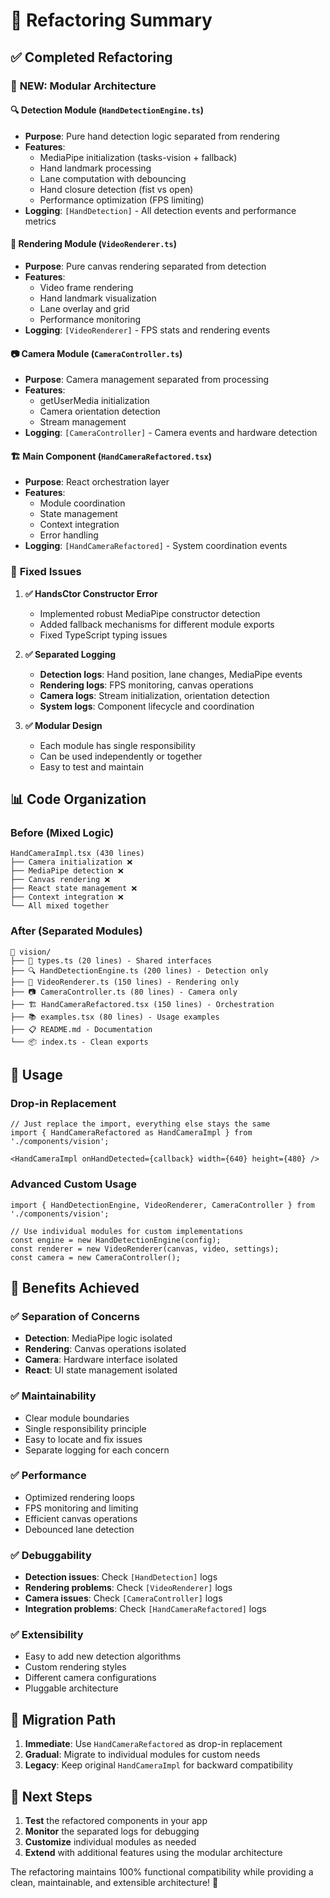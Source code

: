 # 🎯 Refactoring Summary

## ✅ Completed Refactoring

### 📁 **NEW: Modular Architecture**

#### 🔍 **Detection Module** (`HandDetectionEngine.ts`)
- **Purpose**: Pure hand detection logic separated from rendering
- **Features**:
  - MediaPipe initialization (tasks-vision + fallback)
  - Hand landmark processing
  - Lane computation with debouncing
  - Hand closure detection (fist vs open)
  - Performance optimization (FPS limiting)
- **Logging**: `[HandDetection]` - All detection events and performance metrics

#### 🎨 **Rendering Module** (`VideoRenderer.ts`)  
- **Purpose**: Pure canvas rendering separated from detection
- **Features**:
  - Video frame rendering
  - Hand landmark visualization
  - Lane overlay and grid
  - Performance monitoring
- **Logging**: `[VideoRenderer]` - FPS stats and rendering events

#### 📷 **Camera Module** (`CameraController.ts`)
- **Purpose**: Camera management separated from processing
- **Features**:
  - getUserMedia initialization
  - Camera orientation detection
  - Stream management
- **Logging**: `[CameraController]` - Camera events and hardware detection

#### 🏗️ **Main Component** (`HandCameraRefactored.tsx`)
- **Purpose**: React orchestration layer
- **Features**:
  - Module coordination
  - State management
  - Context integration
  - Error handling
- **Logging**: `[HandCameraRefactored]` - System coordination events

### 🔧 **Fixed Issues**

1. **✅ HandsCtor Constructor Error**
   - Implemented robust MediaPipe constructor detection
   - Added fallback mechanisms for different module exports
   - Fixed TypeScript typing issues

2. **✅ Separated Logging**
   - **Detection logs**: Hand position, lane changes, MediaPipe events
   - **Rendering logs**: FPS monitoring, canvas operations
   - **Camera logs**: Stream initialization, orientation detection
   - **System logs**: Component lifecycle and coordination

3. **✅ Modular Design**
   - Each module has single responsibility
   - Can be used independently or together
   - Easy to test and maintain

## 📊 **Code Organization**

### Before (Mixed Logic)
```
HandCameraImpl.tsx (430 lines)
├── Camera initialization ❌ 
├── MediaPipe detection ❌
├── Canvas rendering ❌
├── React state management ❌
├── Context integration ❌
└── All mixed together
```

### After (Separated Modules)
```
📁 vision/
├── 📄 types.ts (20 lines) - Shared interfaces
├── 🔍 HandDetectionEngine.ts (200 lines) - Detection only
├── 🎨 VideoRenderer.ts (150 lines) - Rendering only  
├── 📷 CameraController.ts (80 lines) - Camera only
├── 🏗️ HandCameraRefactored.tsx (150 lines) - Orchestration
├── 📚 examples.tsx (80 lines) - Usage examples
├── 📋 README.md - Documentation
└── 📦 index.ts - Clean exports
```

## 🚀 **Usage**

### Drop-in Replacement
```tsx
// Just replace the import, everything else stays the same
import { HandCameraRefactored as HandCameraImpl } from './components/vision';

<HandCameraImpl onHandDetected={callback} width={640} height={480} />
```

### Advanced Custom Usage
```tsx
import { HandDetectionEngine, VideoRenderer, CameraController } from './components/vision';

// Use individual modules for custom implementations
const engine = new HandDetectionEngine(config);
const renderer = new VideoRenderer(canvas, video, settings);
const camera = new CameraController();
```

## 🎯 **Benefits Achieved**

### ✅ **Separation of Concerns**
- **Detection**: MediaPipe logic isolated
- **Rendering**: Canvas operations isolated  
- **Camera**: Hardware interface isolated
- **React**: UI state management isolated

### ✅ **Maintainability** 
- Clear module boundaries
- Single responsibility principle
- Easy to locate and fix issues
- Separate logging for each concern

### ✅ **Performance**
- Optimized rendering loops
- FPS monitoring and limiting
- Efficient canvas operations
- Debounced lane detection

### ✅ **Debuggability**
- **Detection issues**: Check `[HandDetection]` logs
- **Rendering problems**: Check `[VideoRenderer]` logs
- **Camera issues**: Check `[CameraController]` logs
- **Integration problems**: Check `[HandCameraRefactored]` logs

### ✅ **Extensibility**
- Easy to add new detection algorithms
- Custom rendering styles
- Different camera configurations
- Pluggable architecture

## 🔄 **Migration Path** 

1. **Immediate**: Use `HandCameraRefactored` as drop-in replacement
2. **Gradual**: Migrate to individual modules for custom needs
3. **Legacy**: Keep original `HandCameraImpl` for backward compatibility

## 📝 **Next Steps**

1. **Test** the refactored components in your app
2. **Monitor** the separated logs for debugging
3. **Customize** individual modules as needed
4. **Extend** with additional features using the modular architecture

The refactoring maintains 100% functional compatibility while providing a clean, maintainable, and extensible architecture! 🎉